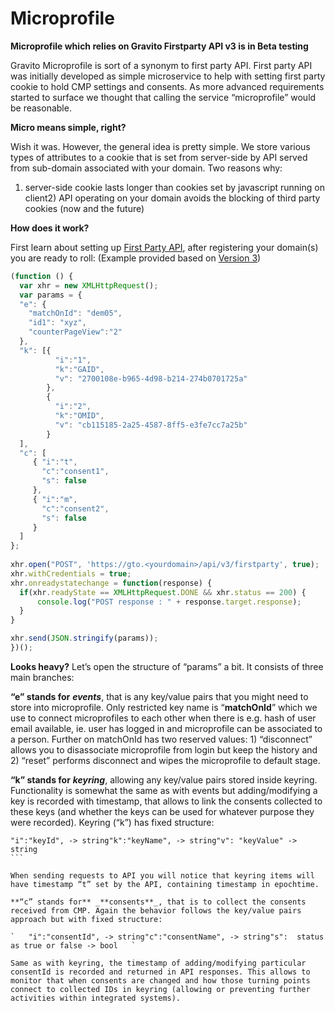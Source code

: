 Microprofile
============

**Microprofile which relies on Gravito Firstparty API v3 is in Beta testing**

Gravito Microprofile is sort of a synonym to first party API. First party API was initially developed as simple microservice to help with setting first party cookie to hold CMP settings and consents. As more advanced requirements started to surface we thought that calling the service “microprofile” would be reasonable.

**Micro means simple, right?**

Wish it was. However, the general idea is pretty simple. We store various types of attributes to a cookie that is set from server-side by API served from sub-domain associated with your domain. Two reasons why:

1) server-side cookie lasts longer than cookies set by javascript running on client2) API operating on your domain avoids the blocking of third party cookies (now and the future)

**How does it work?**

First learn about setting up [First Party API](https://www.gravito.net/docs/first-party-api/), after registering your domain(s) you are ready to roll: (Example provided based on [Version 3](https://www.gravito.net/docs/first-party-api/version-3/))

```javascript
(function () { 
  var xhr = new XMLHttpRequest(); 
  var params = { 
  "e": {
    "matchOnId": "dem05", 
    "id1": "xyz", 
    "counterPageView":"2" 
  }, 
  "k": [{
          "i":"1", 
          "k":"GAID", 
          "v": "2700108e-b965-4d98-b214-274b0701725a" 
        }, 
        {  
          "i":"2", 
          "k":"OMID", 
          "v": "cb115185-2a25-4587-8ff5-e3fe7cc7a25b" 
        }
  ], 
  "c": [
     { "i":"t", 
       "c":"consent1", 
       "s": false 
     }, 
     { "i":"m", 
       "c":"consent2", 
       "s": false 
     }
  ] 
};
 
xhr.open("POST", 'https://gto.<yourdomain>/api/v3/firstparty', true); 
xhr.withCredentials = true; 
xhr.onreadystatechange = function(response) { 
  if(xhr.readyState == XMLHttpRequest.DONE && xhr.status == 200) { 
      console.log("POST response : " + response.target.response); 
  } 
} 

xhr.send(JSON.stringify(params)); 
})();
``` 

**Looks heavy?** Let’s open the structure of “params” a bit. It consists of three main branches:

**“e” stands for** _**events**_, that is any key/value pairs that you might need to store into microprofile. Only restricted key name is “**matchOnId**” which we use to connect microprofiles to each other when there is e.g. hash of user email available, ie. user has logged in and microprofile can be associated to a person. Further on matchOnId has two reserved values: 1) “disconnect” allows you to disassociate microprofile from login but keep the history and 2) “reset” performs disconnect and wipes the microprofile to default stage.

**“k” stands for** _**keyring**_, allowing any key/value pairs stored inside keyring. Functionality is somewhat the same as with events but adding/modifying a key is recorded with timestamp, that allows to link the consents collected to these keys (and whether the keys can be used for whatever purpose they were recorded). Keyring (“k”) has fixed structure:

```
"i":"keyId", -> string"k":"keyName", -> string"v": "keyValue" -> string
``` 

When sending requests to API you will notice that keyring items will have timestamp “t” set by the API, containing timestamp in epochtime.

**“c” stands for** _**consents**_, that is to collect the consents received from CMP. Again the behavior follows the key/value pairs approach but with fixed structure:

`   "i":"consentId", -> string"c":"consentName", -> string"s":  status as true or false -> bool   `

Same as with keyring, the timestamp of adding/modifying particular consentId is recorded and returned in API responses. This allows to monitor that when consents are changed and how those turning points connect to collected IDs in keyring (allowing or preventing further activities within integrated systems).